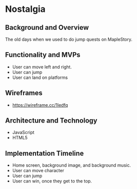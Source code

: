# Nostalgia
## Background and Overview 
The old days when we used to do jump quests on MapleStory.
## Functionality and MVPs 
* User can move left and right.
* User can jump
* User can land on platforms
## Wireframes
* https://wireframe.cc/1Iedfq
## Architecture and Technology 
* JavaScript
* HTML5
## Implementation Timeline
* Home screen, background image, and background music.
* User can move character
* User can jump
* User can win, once they get to the top.
